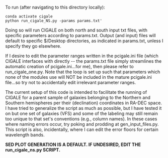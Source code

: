To run (after navigating to this directory locally):
```
conda activate cigale
python run_cigale_NS.py -params params.txt'
```
Doing so will run CIGALE on both north and south input txt files, with specific parameters according to params.txt. Output (and input) files will default to specific $/Desktop directories, as indicated in params.txt, unless I specify they go elsewhere.

If I desire to edit the parameter ranges written in the pcigale.ini file (which CIGALE interfaces with directly -- the params.txt file simply streamlines the automatic creation of pcigale.ini...for me), then please refer to run_cigale_one.py. Note that the loop is set up such that parameters which none of the modules use will NOT be included in the mature pcigale.ini file...so try not to accidentally edit irrelevant parameter ranges.

The current setup of this code is intended to facilitate the running of CIGALE for a parent sample of galaxies belonging to the Northern and Southern hemispheres per their (declination) coordinates in RA-DEC space. I have tried to generalize the script as much as possible, but I have tested it on but one set of galaxies (VFS) and some of the labeling may still remain too unique to that set's conventions (e.g., column names). In these cases where naming errors occur, try poking and prodding at gen_input_files.py. This script is also, incidentally, where I can edit the error floors for certain wavelength bands. 

**SED PLOT GENERATION IS A DEFAULT. IF UNDESIRED, EDIT THE run_cigale_ns.py SCRIPT.**